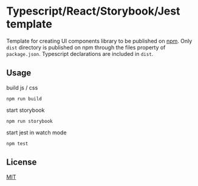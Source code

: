 # Typescript/React/Storybook/Jest template

Template for creating UI components library to be published on [npm](https://www.npmjs.com/). Only `dist` directory is published on npm through the files property of `package.json`. Typescript declarations are included in `dist`.


## Usage
build js / css

```console
npm run build
```

start storybook

```console
npm run storybook
```

start jest in watch mode

```console
npm test
```


## License
[MIT](https://choosealicense.com/licenses/mit/)
